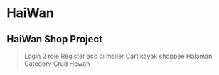 # HaiWan
## HaiWan Shop Project
> Login 2 role
> Register acc di mailer
> Cart kayak shoppee
> Halaman Category
> Crud Hewan
> 